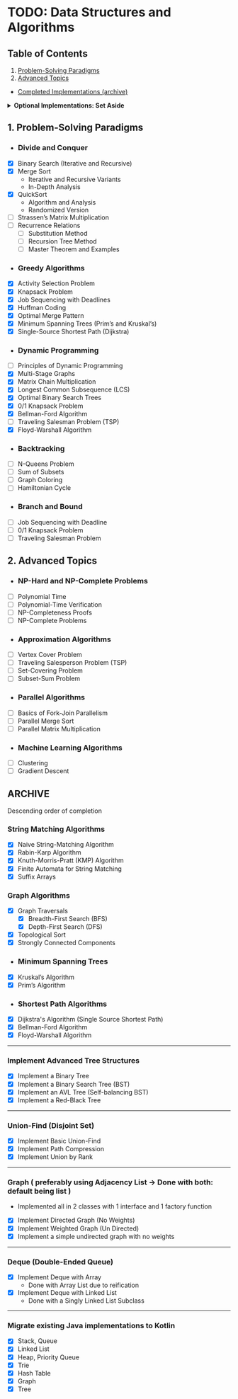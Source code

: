 # TODO: Data Structures and Algorithms

## Table of Contents
1. [Problem-Solving Paradigms](#1-problem-solving-paradigms)
2. [Advanced Topics](#2-advanced-topics)
- [Completed Implementations (archive)](#archive)

<details>
<summary><strong>Optional Implementations: Set Aside</strong></summary>
<ul>
<li><b><i>Advanced Tree Structures:</i></b><br>
[ ] Implement a B-Tree</li>
<li><b><i>Graph Algorithms:</i></b><br>
[ ] Johnson’s Algorithm for Sparse Graphs</li>
</ul>
</details>

## 1. Problem-Solving Paradigms

- ### Divide and Conquer
- [X] Binary Search (Iterative and Recursive)
- [X] Merge Sort
  - Iterative and Recursive Variants 
  - In-Depth Analysis
- [X] QuickSort
  - Algorithm and Analysis
  - Randomized Version 
- [ ] Strassen’s Matrix Multiplication 
- [ ] Recurrence Relations 
  - [ ] Substitution Method 
  - [ ] Recursion Tree Method
  - [ ] Master Theorem and Examples

- ### Greedy Algorithms
- [X] Activity Selection Problem
- [X] Knapsack Problem
- [X] Job Sequencing with Deadlines
- [X] Huffman Coding
- [X] Optimal Merge Pattern
- [X] Minimum Spanning Trees (Prim’s and Kruskal’s)
- [X] Single-Source Shortest Path (Dijkstra)

- ### Dynamic Programming
- [ ] Principles of Dynamic Programming
- [X] Multi-Stage Graphs
- [X] Matrix Chain Multiplication
- [X] Longest Common Subsequence (LCS)
- [X] Optimal Binary Search Trees
- [X] 0/1 Knapsack Problem
- [X] Bellman-Ford Algorithm
- [ ] Traveling Salesman Problem (TSP)
- [X] Floyd-Warshall Algorithm

- ### Backtracking
- [ ] N-Queens Problem
- [ ] Sum of Subsets
- [ ] Graph Coloring
- [ ] Hamiltonian Cycle

- ### Branch and Bound
- [ ] Job Sequencing with Deadline
- [ ] 0/1 Knapsack Problem
- [ ] Traveling Salesman Problem

## 2. Advanced Topics

- ### NP-Hard and NP-Complete Problems
- [ ] Polynomial Time
- [ ] Polynomial-Time Verification
- [ ] NP-Completeness Proofs
- [ ] NP-Complete Problems

- ### Approximation Algorithms
- [ ] Vertex Cover Problem
- [ ] Traveling Salesperson Problem (TSP)
- [ ] Set-Covering Problem
- [ ] Subset-Sum Problem

- ### Parallel Algorithms
- [ ] Basics of Fork-Join Parallelism
- [ ] Parallel Merge Sort
- [ ] Parallel Matrix Multiplication

- ### Machine Learning Algorithms
- [ ] Clustering
- [ ] Gradient Descent

## ARCHIVE
Descending order of completion

### String Matching Algorithms
- [X] Naive String-Matching Algorithm
- [X] Rabin-Karp Algorithm
- [X] Knuth-Morris-Pratt (KMP) Algorithm
- [X] Finite Automata for String Matching
- [X] Suffix Arrays

### Graph Algorithms
- [X] Graph Traversals
  - [X] Breadth-First Search (BFS)
  - [X] Depth-First Search (DFS)
- [X] Topological Sort
- [X] Strongly Connected Components

- ### Minimum Spanning Trees
- [X] Kruskal’s Algorithm
- [X] Prim’s Algorithm

- ### Shortest Path Algorithms
- [X] Dijkstra's Algorithm (Single Source Shortest Path)
- [X] Bellman-Ford Algorithm
- [X] Floyd-Warshall Algorithm

---

### Implement Advanced Tree Structures
- [X] Implement a Binary Tree
- [X] Implement a Binary Search Tree (BST)
- [X] Implement an AVL Tree (Self-balancing BST)
- [X] Implement a Red-Black Tree

---

### Union-Find (Disjoint Set)
- [X] Implement Basic Union-Find
- [X] Implement Path Compression
- [X] Implement Union by Rank

---

### Graph ( preferably using Adjacency List -> Done with both: default being list )
- Implemented all in 2 classes with 1 interface and 1 factory function
- [X] Implement Directed Graph (No Weights)
- [X] Implement Weighted Graph (Un Directed)
- [X] Implement a simple undirected graph with no weights

---

### Deque (Double-Ended Queue)
- [X] Implement Deque with Array
  - Done with Array List due to reification
- [X] Implement Deque with Linked List
  - Done with a Singly Linked List Subclass

---

### Migrate existing Java implementations to Kotlin
- [X] Stack, Queue
- [X] Linked List
- [X] Heap, Priority Queue
- [X] Trie
- [X] Hash Table
- [X] Graph
- [X] Tree